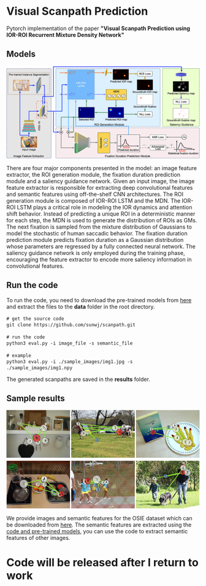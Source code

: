 # Visual Scanpath Prediction
Pytorch implementation of the paper **"Visual Scanpath Prediction using IOR-ROI Recurrent Mixture Density Network"**

## Models

![](figs/overview.png)

There are four major components presented in the model: an image feature extractor, the ROI generation module, the fixation duration prediction module and a saliency guidance network. Given an input image, the image feature extractor is responsible for extracting deep convolutional features and semantic features using off-the-shelf CNN architectures. The ROI generation module is composed of IOR-ROI LSTM and the MDN. The IOR-ROI LSTM plays a critical role in modeling the IOR dynamics and attention shift behavior. Instead of predicting a unique ROI in a deterministic manner for each step, the MDN is used to generate the distribution of ROIs as GMs. The next fixation is sampled from the mixture distribution of Gaussians to model the stochastic of human saccadic behavior. The fixation duration prediction module predicts fixation duration as a Gaussian distribution whose parameters are regressed by a fully connected neural network. The saliency guidance network is only employed during the training phase, encouraging the feature extractor to encode more saliency information in convolutional features.

## Run the code

To run the code, you need to download the pre-trained models from [here](#) and extract the files to the **data** folder in the root directory.

	# get the source code
	git clone https://github.com/sunwj/scanpath.git
	
	# run the code
	python3 eval.py -i image_file -s semantic_file
	
	# example
	python3 eval.py -i ./sample_images/img1.jpg -s ./sample_images/img1.npy

The generated scanpaths are saved in the **results** folder.

## Sample results
![](figs/sample_results.jpg)

We provide images and semantic features for the OSIE dataset which can be downloaded from [here](#). The semantic features are extracted using the [code and pre-trained models](https://github.com/ronghanghu/seg_every_thing), you can use the code to extract semantic features of other images.

# Code will be released after I return to work
